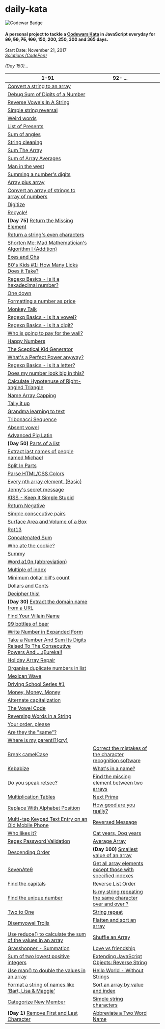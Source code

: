 # daily-kata
![Codewar Badge](https://www.codewars.com/users/tinuola/badges/large)</br>
#### A personal project to tackle a [Codewars Kata](https://www.codewars.com/) in JavaScript everyday for ~~30~~, ~~50~~, ~~75~~, ~~100~~, 150, 200, 250, 300 and 365 days.

Start Date: November 21, 2017</br>
_[Solutions (CodePen)](https://codepen.io/collection/XMJOMV/)_
<br>
<br>
*(Day 150)...*



| 1-91  | 92- ...  |   |   |
|---|---|---|---|
| [Convert a string to an array](https://www.codewars.com/kata/57e76bc428d6fbc2d500036d) |  |  |  |
| [Debug Sum of Digits of a Number](https://www.codewars.com/kata/563d59dd8e47a5ed220000ba) |  |  |  |
| [Reverse Vowels In A String](https://www.codewars.com/kata/585db3e8eec141ce9a00008f) |  |  |  |
| [Simple string reversal](https://www.codewars.com/kata/5a71939d373c2e634200008e) |  |  |  |
| [Weird words](https://www.codewars.com/kata/57b2020eb69bfcbf64000375) |  |  |  |
| [List of Presents](https://www.codewars.com/kata/5a84d485742ba347b90006b7) |  |  |  |
| [Sum of angles](https://www.codewars.com/kata/5a03b3f6a1c9040084001765) |  |  |  |
| [String cleaning](https://www.codewars.com/kata/57e1e61ba396b3727c000251) |  |  |  |
| [Sum The Array](https://www.codewars.com/kata/56bdf9d50d0b6433df001074) |  |  |  |
| [Sum of Array Averages](https://www.codewars.com/kata/56d5166ec87df55dbe000063) |  |  |  |
| [Man in the west](https://www.codewars.com/kata/59bd5dc270a3b7350c00008b) |  |  |  |
| [Summing a number's digits](https://www.codewars.com/kata/52f3149496de55aded000410) |   |   |   |
| [Array plus array](https://www.codewars.com/kata/5a2be17aee1aaefe2a000151) |   |   |   |
| [Convert an array of strings to array of numbers](https://www.codewars.com/kata/5783d8f3202c0e486c001d23) |   |   |   |
| [Digitize](https://www.codewars.com/kata/5417423f9e2e6c2f040002ae) |   |   |   |
| [Recycle!](https://www.codewars.com/kata/59fb783bab11f89202001083) |   |   |   |
| **(Day 75)** [Return the Missing Element](https://www.codewars.com/kata/5299413901337c637e000004) |   |   |   |
| [Return a string's even characters](https://www.codewars.com/kata/566044325f8fddc1c000002c)  |   |   |   |
| [Shorten Me: Mad Mathematician's Algorithm I (Addition)](https://www.codewars.com/kata/5a6855c2e6be38cdbf000026) |   |   |   |
| [Exes and Ohs](https://www.codewars.com/kata/55908aad6620c066bc00002a) |   |   |   |
| [80's Kids #1: How Many Licks Does it Take?](https://www.codewars.com/kata/566091b73e119a073100003a) |   |   |   |
| [Regexp Basics - is it a hexadecimal number?](https://www.codewars.com/kata/567c9f56d83baeed8300000f) |   |   |   |
| [One down](https://www.codewars.com/kata/56419475931903e9d1000087) |   |   |   |
| [Formatting a number as price](https://www.codewars.com/kata/5318f00b31b30925fd0001f8) |   |   |   |
| [Monkey Talk](https://www.codewars.com/kata/59f897ecc374cb9ed90000c2) |   |   |   |
| [Regexp Basics - is it a vowel?](https://www.codewars.com/kata/567bed99ee3451292c000025) |   |   |   |
| [Regexp Basics - is it a digit?](https://www.codewars.com/kata/567bf4f7ee34510f69000032) |   |   |   |
| [Who is going to pay for the wall?](https://www.codewars.com/kata/58bf9bd943fadb2a980000a7) |   |   |   |
| [Happy Numbers](https://www.codewars.com/kata/59d53c3039c23b404200007e) |   |   |   |
| [The Sceptical Kid Generator](https://www.codewars.com/kata/570957fc20a35bd2df0004f9) |   |   |   |
| [What's a Perfect Power anyway?](https://www.codewars.com/kata/54d4c8b08776e4ad92000835) |   |   |   |
| [Regexp Basics - is it a letter?](https://www.codewars.com/kata/567de72e8b3621b3c300000b) |   |   |   |
| [Does my number look big in this?](https://www.codewars.com/kata/5287e858c6b5a9678200083c) |   |   |   |
| [Calculate Hypotenuse of Right-angled Triangle](https://www.codewars.com/kata/525a3d6b85a9a47fcf00055a) |   |   |   |
| [Name Array Capping](https://www.codewars.com/kata/5356ad2cbb858025d800111d) |   |   |   |
| [Tally it up](https://www.codewars.com/kata/5630d1747935943168000013) |   |   |   |
| [Grandma learning to text](https://www.codewars.com/kata/5a043fbef3251a5a2b0002b0) |   |   |   |
| [Tribonacci Sequence](https://www.codewars.com/kata/556deca17c58da83c00002db) |   |   |   |
| [Absent vowel](https://www.codewars.com/kata/56414fdc6488ee99db00002c) |   |   |   |
| [Advanced Pig Latin](https://www.codewars.com/kata/533c46b140aafec05b000d31)  |   |   |   |
| **(Day 50)** [Parts of a list](https://www.codewars.com/kata/56f3a1e899b386da78000732) |   |   |   |
| [Extract last names of people named Michael](https://www.codewars.com/kata/580741302e14acaef900015a) |   |   |   |
| [Split In Parts](https://www.codewars.com/kata/5650ab06d11d675371000003) |   |   |   |
| [Parse HTML/CSS Colors](https://www.codewars.com/kata/58b57ae2724e3c63df000006) |   |   |   |
| [Every nth array element. (Basic)](https://www.codewars.com/kata/5753b987aeb792508d0010e2) |   |   |   |
| [Jenny's secret message](https://www.codewars.com/kata/55225023e1be1ec8bc000390) |   |   |   |
| [KISS - Keep It Simple Stupid](https://www.codewars.com/kata/57eeb8cc5f79f6465a0015c1) |   |   |   |
| [Return Negative](https://www.codewars.com/kata/55685cd7ad70877c23000102) |   |   |   |
| [Simple consecutive pairs](https://www.codewars.com/kata/5a3e1319b6486ac96f000049) |   |   |   |
| [Surface Area and Volume of a Box](https://www.codewars.com/kata/565f5825379664a26b00007c) |   |   |   |
| [Rot13](https://www.codewars.com/kata/530e15517bc88ac656000716) |   |   |   |
| [Concatenated Sum](https://www.codewars.com/kata/59a1ec603203e862bb00004f) |   |   |   |
| [Who ate the cookie?](https://www.codewars.com/kata/55a996e0e8520afab9000055) |   |   |   |
| [Summy](https://www.codewars.com/kata/599c20626bd8795ce900001d) |   |   |   |
| [Word a10n (abbreviation)](https://www.codewars.com/kata/5375f921003bf62192000746) |   |   |   |
| [Multiple of index](https://www.codewars.com/kata/5a34b80155519e1a00000009) |   |   |   |
| [Minimum dollar bill's count](https://www.codewars.com/kata/58e4d3530e1018e155000058) |   |   |   |
| [Dollars and Cents](https://www.codewars.com/kata/55902c5eaa8069a5b4000083) |   |   |   |
| [Decipher this!](https://www.codewars.com/kata/581e014b55f2c52bb00000f8) |   |   |   |
| **(Day 30)** [Extract the domain name from a URL](https://www.codewars.com/kata/514a024011ea4fb54200004b) |   |   |   |
| [Find Your Villain Name](https://www.codewars.com/kata/536c00e21da4dc0a0700128b) |   |   |   |
| [99 bottles of beer](https://www.codewars.com/kata/52a723508a4d96c6c90005ba) |   |   |   |
| [Write Number in Expanded Form](https://www.codewars.com/kata/5842df8ccbd22792a4000245)  |   |   |   |
| [Take a Number And Sum Its Digits Raised To The Consecutive Powers And ....¡Eureka!!](https://www.codewars.com/kata/5626b561280a42ecc50000d1) |   |   |   |
| [Holiday Array Repair](https://www.codewars.com/kata/5579906f2f0c0d0766000127) |   |   |   |
| [Organise duplicate numbers in list](https://www.codewars.com/kata/58f5c63f1e26ecda7e000029) |   |   |   |
| [Mexican Wave](https://www.codewars.com/kata/58f5c63f1e26ecda7e000029) |   |   |   |
| [Driving School Series #1](https://www.codewars.com/kata/58999425006ee3f97c00011f) |   |   |   |
| [Money, Money, Money](https://www.codewars.com/kata/563f037412e5ada593000114) |   |   |   |
| [Alternate capitalization](https://www.codewars.com/kata/59cfc000aeb2844d16000075) |   |   |   |
| [The Vowel Code](https://www.codewars.com/kata/57a55c8b72292d057b000594) |   |   |   |
| [Reversing Words in a String](https://www.codewars.com/kata/57a55c8b72292d057b000594)  |   |   |   |
| [Your order, please](https://www.codewars.com/kata/55c45be3b2079eccff00010f) | []() |  |  |
| [Are they the "same"?](https://www.codewars.com/kata/550498447451fbbd7600041c) | []() |  |  |
| [Where is my parent!?(cry)](https://www.codewars.com/kata/58539230879867a8cd00011c) | []() |  |  |
| [Break camelCase](https://www.codewars.com/kata/5208f99aee097e6552000148) | [Correct the mistakes of the character recognition software](https://www.codewars.com/kata/577bd026df78c19bca0002c0) |  |  |
| [Kebabize](https://www.codewars.com/kata/57f8ff867a28db569e000c4a) | [What's in a name?](https://www.codewars.com/kata/59daf400beec9780a9000045) |  |  |
| [Do you speak retsec?](https://www.codewars.com/kata/5516ab668915478845000780) | [Find the missing element between two arrays](https://www.codewars.com/kata/5a5915b8d39ec5aa18000030) |  |  |
| [Multiplication Tables](https://www.codewars.com/kata/5432fd1c913a65b28f000342) | [Next Prime](https://www.codewars.com/kata/58e230e5e24dde0996000070) |  |  |
| [Replace With Alphabet Position](https://www.codewars.com/kata/546f922b54af40e1e90001da)  | [How good are you really?](https://www.codewars.com/kata/5601409514fc93442500010b) |  |  |
| [Multi-tap Keypad Text Entry on an Old Mobile Phone](https://www.codewars.com/kata/54a2e93b22d236498400134b) | [Reversed Message](https://www.codewars.com/kata/5a0efbb7c374cb69970000cf) |  |  |
| [Who likes it?](https://www.codewars.com/kata/5266876b8f4bf2da9b000362) | [Cat years, Dog years](https://www.codewars.com/kata/5a6663e9fd56cb5ab800008b) |  |  |
| [Regex Password Validation](https://www.codewars.com/kata/52e1476c8147a7547a000811) | [Average Array](https://www.codewars.com/kata/596f6385e7cd727fff0000d6) |  |  |
| [Descending Order](https://www.codewars.com/kata/5467e4d82edf8bbf40000155) | **(Day 100)** [Smallest value of an array](https://www.codewars.com/kata/544a54fd18b8e06d240005c0) |  |  |
| [SevenAte9](https://www.codewars.com/kata/559f44187fa851efad000087) | [Get all array elements except those with specified indexes](https://www.codewars.com/kata/58694d1c2e8d9c6d9b000296) |  |  |
| [Find the capitals](https://www.codewars.com/kata/539ee3b6757843632d00026b) | [Reverse List Order](https://www.codewars.com/kata/53da6d8d112bd1a0dc00008b) |  |  |
| [Find the unique number](https://www.codewars.com/kata/585d7d5adb20cf33cb000235) | [Is my string repeating the same character over and over ?](https://www.codewars.com/kata/584fa5ae25dd087e6b000070) |  |  |
| [Two to One](https://www.codewars.com/kata/5656b6906de340bd1b0000ac) | [String repeat](https://www.codewars.com/kata/57a0e5c372292dd76d000d7e) |  |  |
| [Disemvowel Trolls](https://www.codewars.com/kata/52fba66badcd10859f00097e)  | [Flatten and sort an array](https://www.codewars.com/kata/57ee99a16c8df7b02d00045f) |  |  |
| [Use reduce() to calculate the sum of the values in an array](https://www.codewars.com/kata/532b4057484b0e58e8000766) | [Shuffle an Array](https://www.codewars.com/kata/566b51166f88d7560c00001a) |  |  |
| [Grasshopper - Summation](https://www.codewars.com/kata/55d24f55d7dd296eb9000030)  | [Love vs friendship](https://www.codewars.com/kata/59706036f6e5d1e22d000016) |  |  |
| [Sum of two lowest positive integers](https://www.codewars.com/kata/558fc85d8fd1938afb000014) | [Extending JavaScript Objects: Reverse String](https://www.codewars.com/kata/581270cb4927602fc800005a) |  |  |
| [Use map() to double the values in an array](https://www.codewars.com/kata/53951fff369894e4f10007a9)  | [Hello World - Without Strings](https://www.codewars.com/kata/584c7b1e2cb5e1a727000047) |  |  |
| [Format a string of names like 'Bart, Lisa & Maggie'](https://www.codewars.com/kata/53368a47e38700bd8300030d)  | [Sort an array by value and index](https://www.codewars.com/kata/58e0cb3634a3027180000040) |  |  |
| [Categorize New Member](https://www.codewars.com/kata/5502c9e7b3216ec63c0001aa) | [Simple string characters](https://www.codewars.com/kata/5a29a0898f27f2d9c9000058) |  |  |
| **(Day 1)** [Remove First and Last Character](https://www.codewars.com/kata/56bc28ad5bdaeb48760009b0) | [Abbreviate a Two Word Name](https://www.codewars.com/kata/57eadb7ecd143f4c9c0000a3) |  |  |
